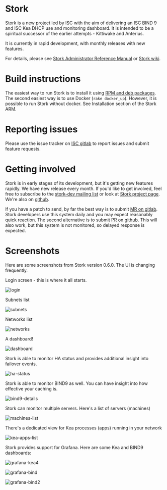 # Stork

Stork is a new project led by ISC with the aim of delivering an ISC BIND 9 and ISC Kea DHCP use and monitoring dashboard.
It is intended to be a spiritual successor of the earlier attempts - Kittiwake and Anterius.

It is currently in rapid development, with monthly releases with new features.

For details, please see [Stork Administrator Reference Manual](https://stork.readthedocs.io) or [Stork wiki](https://gitlab.isc.org/isc-projects/stork/-/wikis/home).

# Build instructions

The easiest way to run Stork is to install it using [RPM and deb packages](https://stork.readthedocs.io/en/latest/install.html#installing-from-packages).
The second easiest way is to use Docker (`rake docker_up`). However, it is
possible to run Stork without docker. See Installation section of the Stork ARM.

# Reporting issues

Please use the issue tracker on [ISC gitlab](https://gitlab.isc.org/isc-projects/stork/-/issues)
to report issues and submit feature requests.

# Getting involved

Stork is in early stages of its development, but it's getting new features rapidly. We have
new release every month. If you'd like to get involved, feel free to subscribe to the
[stork-dev mailing list](https://lists.isc.org/mailman/listinfo/stork-dev) or look
at [Stork project page](https://gitlab.isc.org/isc-projects/stork).
We're also on [github](https://github.com/isc-projects/stork).

If you have a patch to send, by far the best way is to submit
[MR on gitlab](https://gitlab.isc.org/isc-projects/stork/-/merge_requests).
Stork developers use this system daily and you may expect reasonably quick reaction.
The second alternative is to submit [PR on github](https://github.com/isc-projects/stork/pulls).
This will also work, but this system is not monitored, so delayed response is expected.

# Screenshots

Here are some screenshots from Stork version 0.6.0. The UI is changing frequently.

Login screen - this is where it all starts.

![login](https://gitlab.isc.org/isc-projects/stork/-/wikis/uploads/342aac544afeaa014bd4d52d328fe2f1/login.png)

Subnets list

![subnets](https://gitlab.isc.org/isc-projects/stork/-/wikis/uploads/55770d48f64b4deb40341002de3cfd8e/subnets.png)

Networks list

![networks](https://gitlab.isc.org/isc-projects/stork/-/wikis/uploads/743f066b5906c11f667674473c98b151/networks.png)

A dashboard!

![dashboard](https://gitlab.isc.org/isc-projects/stork/-/wikis/uploads/64735611a93273cb6d5a2ece190d2755/dashboard.png)

Stork is able to monitor HA status and provides additional insight into failover events.

![ha-status](https://gitlab.isc.org/isc-projects/stork/-/wikis/uploads/72010d2d5ad548bec65e4001108e172e/ha-status.png)

Stork is able to monitor BIND9 as well. You can have insight into how effective your caching is.

![bind9-details](https://gitlab.isc.org/isc-projects/stork/-/wikis/uploads/30ba3ecf165d266be37146d9b0610927/bind9-details.png)

Stork can monitor multiple servers. Here's a list of servers (machines)

![machines-list](https://gitlab.isc.org/isc-projects/stork/-/wikis/uploads/8636d5328a2b7d05f2eb6221485a67bf/machines-list.png)

There's a dedicated view for Kea processes (apps) running in your network

![kea-apps-list](https://gitlab.isc.org/isc-projects/stork/-/wikis/uploads/15363e553cde30e8559c2a4a900f9d4d/kea-apps-list.png)

Stork provides support for Grafana. Here are some Kea and BIND9 dashboards:

![grafana-kea4](https://gitlab.isc.org/isc-projects/stork/-/wikis/uploads/97468f53d07c1b6eda7035c30fbd4de3/grafana-kea4.png)

![grafana-bind](https://gitlab.isc.org/isc-projects/stork/-/wikis/uploads/6a49fca880400b04ef2b84f196e4beaa/grafana-bind.png)

![grafana-bind2](https://gitlab.isc.org/isc-projects/stork/-/wikis/uploads/6673c0a19962c535bf7e47d9fd0f46e5/grafana-bind2.png)
